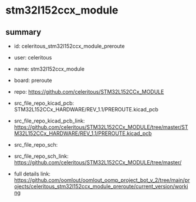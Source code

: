 # stm32l152ccx_module
 
## summary 
* id: celeritous_stm32l152ccx_module_preroute
* user: celeritous
* name: stm32l152ccx_module
* board: preroute
* repo: https://github.com/celeritous/STM32L152CCx_MODULE
* src_file_repo_kicad_pcb: STM32L152CCx_HARDWARE/REV_1.1/PREROUTE.kicad_pcb
* src_file_repo_kicad_pcb_link: https://github.com/celeritous/STM32L152CCx_MODULE/tree/master/STM32L152CCx_HARDWARE/REV_1.1/PREROUTE.kicad_pcb


* src_file_repo_sch: 
* src_file_repo_sch_link: https://github.com/celeritous/STM32L152CCx_MODULE/tree/master/
* full details link: https://github.com/oomlout/oomlout_oomp_project_bot_v_2/tree/main/projects/celeritous_stm32l152ccx_module_preroute/current_version/working  






